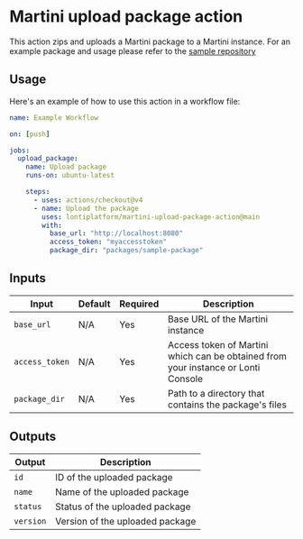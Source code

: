 # Martini upload package action

This action zips and uploads a Martini package to a Martini instance. For an example package and usage please refer to
the [sample repository](https://github.com/lontiplatform/martini-build-pipeline-github)

## Usage

Here's an example of how to use this action in a workflow file:

```yaml
name: Example Workflow

on: [push]

jobs:
  upload_package:
    name: Upload package
    runs-on: ubuntu-latest

    steps:
      - uses: actions/checkout@v4
      - name: Upload the package
        uses: lontiplatform/martini-upload-package-action@main
        with:
          base_url: "http://localhost:8080"
          access_token: "myaccesstoken"
          package_dir: "packages/sample-package"
```

## Inputs

| Input           | Default      | Required | Description                                                                          |
|-----------------|--------------|----------|--------------------------------------------------------------------------------------|
| `base_url`      | N/A          | Yes      | Base URL of the Martini instance                                                     |
| `access_token`  | N/A          | Yes      | Access token of Martini which can be obtained from your instance or Lonti Console    |
| `package_dir`   | N/A          | Yes      | Path to a directory that contains the package's files                                |

## Outputs

| Output    | Description                     |
|-----------|---------------------------------|
| `id`      | ID of the uploaded package      |
| `name`    | Name of the uploaded package    |
| `status`  | Status of the uploaded package  |
| `version` | Version of the uploaded package |
